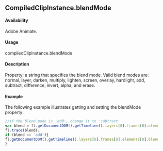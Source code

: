 ## CompiledClipInstance.blendMode

#### Availability

Adobe Animate.

#### Usage

compiledClipInstance.blendMode

#### Description

Property; a string that specifies the blend mode. Valid blend modes are: normal, layer, darken, multiply, lighten, screen, overlay, hardlight, add, subtract, difference, invert, alpha, and erase.

#### Example

The following example illustrates getting and setting the blendMode property:
```javascript
//if the blend mode is 'add', change it to 'subtract'
var blend = fl.getDocumentDOM().getTimeline().layers[0].frames[0].elements[0].blendMode;
fl.trace(blend);
if (blend == 'add'){
fl.getDocumentDOM().getTimeline().layers[0].frames[0].elements[0].blendMode = 'subtract';
}
```